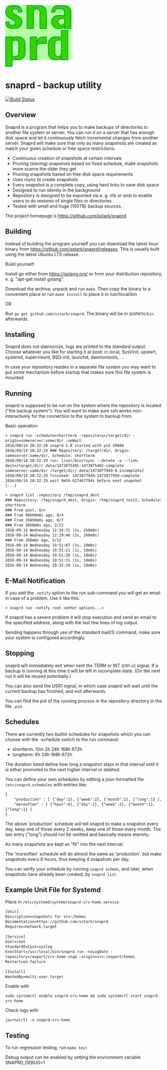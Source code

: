 ![](snaprd_logo_sq.png?raw=true)

snaprd - backup utility
=======================

[![Build Status](https://travis-ci.com/sstark/snaprd.svg?branch=master)](https://travis-ci.com/sstark/snaprd)

Overview
--------

Snaprd is a program that helps you to make backups of directories to another
file system or server. You can run it on a server that has enough disk space
and let it continuously fetch incremental changes from another server. Snaprd
will make sure that only as many snapshots are created as match your given
schedule or free space restrictions.

- Continuous creation of snapshots at certain intervals
- Pruning (sieving) snapshots based on fixed schedule, make snapshots more
  scarce the older they get
- Pruning snapshots based on free disk space requirements
- Uses rsync to create snapshots
- Every snapshot is a complete copy, using hard links to save disk space
- Designed to run silently in the background
- Repository is designed to be exported via e. g. nfs or smb to enable users to
  do restores of single files or directories
- Tested with small and huge (100TB) backup sources.

The project homepage is https://github.com/sstark/snaprd


Building
--------

Instead of building the program yourself you can download the latest
linux binary from https://github.com/sstark/snaprd/releases. This is usually
built using the latest Ubuntu LTS release.

Build yourself:

Install go either from https://golang.org/ or from your distribution
repository, e. g. "apt-get install golang".

Download the archive, unpack and run `make`. Then copy the binary to a
convenient place or run `make install` to place it in /usr/local/bin

OR

Run `go get github.com/sstark/snaprd`. The binary will be in
`$GOPATH/bin` afterwards.


Installing
----------

Snaprd does not daemonize, logs are printed to the standard output. Choose
whatever you like for starting it at boot: rc.local, SysVinit, upstart,
systemd, supervisord, BSD-init, launchd, daemontools, ...

In case your repository resides in a separate file system you may want to put
some mechanism before startup that makes sure this file system is mounted.


Running
-------

snaprd is supposed to be run on the system where the repository is located
("the backup system"). You will want to make sure ssh works non-interactively
for the connection to the system to backup from.

Basic operation:

```
> snaprd run -schedule=shortterm -repository=/target/dir -origin=someserver:some/dir -noWait
2016/09/14 20:32:29 snaprd 1.0 started with pid 50606
2016/09/14 20:32:29 ### Repository: /target/dir, Origin: someserver:some/dir, Schedule: shortterm
2016/09/14 20:32:29 run: [/usr/bin/rsync --delete -a --link-dest=/target/dir/.data/1473875491-1473875492-complete someserver:some/dir /target/dir/.data/1473877949-0-incomplete]
2016/09/14 20:32:29 finished: 1473877949-1473877950-complete
2016/09/14 20:32:29 wait 9m59.817467794s before next snapshot
[...]
```

```
> snaprd list -repository /tmp/snaprd_dest
### Repository: /tmp/snaprd_dest, Origin: /tmp/snaprd_test2, Schedule: shortterm
### From past, 0/∞
### From 866h0m0s ago, 0/4
### From 194h0m0s ago, 0/7
### From 26h0m0s ago, 2/12
2016-09-14 Wednesday 12:14:31 (1s, 2h0m0s)
2016-09-14 Wednesday 12:19:46 (2s, 2h0m0s)
### From 2h0m0s ago, 5/12
2016-09-14 Wednesday 19:51:07 (1s, 10m0s)
2016-09-14 Wednesday 19:51:21 (1s, 10m0s)
2016-09-14 Wednesday 19:51:26 (1s, 10m0s)
2016-09-14 Wednesday 19:51:31 (1s, 10m0s)
2016-09-14 Wednesday 20:32:29 (1s, 10m0s)
```

E-Mail Notification
-------------------

If you add the `-notify` option to the run sub-command you will get an email
in case of a problem. Use it like this:

```
> snaprd run -notify root <other options...>
```

If snaprd has a severe problem it will stop execution and send an email to the
specified address, along with the last few lines of log output.

Sending happens through use of the standard mail(1) command, make sure your
system is configured accordingly.


Stopping
--------

snaprd will immediately exit when sent the TERM or INT (ctrl-c) signal. If a
backup is running at this time it will be left in incomplete state. (On the next
run it will be reused potentially.)

You can also send the USR1 signal, in which case snaprd will wait until the
current backup has finished, and exit afterwards.

You can find the pid of the running process in the repository directory in the
file `.pid`.


Schedules
---------

There are currently two builtin schedules for snapshots which you can choose
with the -schedule switch to the run command:

  - shortterm: 10m 2h 24h 168h 672h
  - longtterm: 6h 24h 168h 672h

The duration listed define how long a snapshot stays in that interval until it
is either promoted to the next higher interval or deleted.

You can define your own schedules by editing a json-formatted file `/etc/snaprd.schedules` with entries like:

```
{
    "production" : [ {"day":1}, {"week":2}, {"month":1}, {"long":1} ],
    "moreoften" : [ {"hour":6}, {"day":1}, {"week":2}, {"month":1}, {"long":1} ]
}
```

The above 'production' schedule will tell snaprd to make a snapshot every day,
keep one of those every 2 weeks, keep one of those every month. The last entry
("long") should not be omitted and basically means eternity.

As many snapshots are kept as "fit" into the next interval.

The 'moreoften' schedule will do almost the same as 'production', but make
snapshots every 6 hours, thus keeping 4 snapshots per day.

You can verify your schedule by running `snaprd scheds`, and later, when
snapshots have already been created, by `snaprd list`.


Example Unit File for Systemd
-----------------------------

Place in `/etc/systemd/system/snaprd-srv-home.service`

    [Unit]
    Description=snapshots for srv:/homes
    Documentation=https://github.com/sstark/snaprd
    Requires=network.target

    [Service]
    User=root
    StandardOutput=syslog
    ExecStart=/usr/local/bin/snaprd run -noLogDate -repository=/export/srv-home-snap -origin=srv:/export/homes
    Restart=on-failure

    [Install]
    WantedBy=multi-user.target

Enable with

    sudo systemctl enable snaprd-srv-home && sudo systemctl start snaprd-srv-home

Check logs with 

    journalctl -u snaprd-srv-home


Testing
-------

To run regression testing, run `make test`

Debug output can be enabled by setting the environment variable SNAPRD_DEBUG=1

